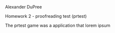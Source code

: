 Alexander DuPree

Homework 2 - proofreading test (prtest)

The prtest game was a application that lorem ipsum

